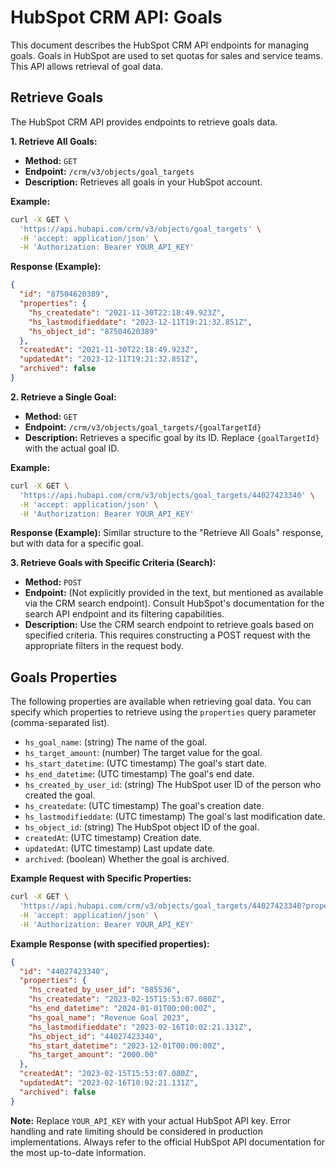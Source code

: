 # HubSpot CRM API: Goals

This document describes the HubSpot CRM API endpoints for managing goals.  Goals in HubSpot are used to set quotas for sales and service teams. This API allows retrieval of goal data.

## Retrieve Goals

The HubSpot CRM API provides endpoints to retrieve goals data.

**1. Retrieve All Goals:**

* **Method:** `GET`
* **Endpoint:** `/crm/v3/objects/goal_targets`
* **Description:** Retrieves all goals in your HubSpot account.

**Example:**

```bash
curl -X GET \
  'https://api.hubapi.com/crm/v3/objects/goal_targets' \
  -H 'accept: application/json' \
  -H 'Authorization: Bearer YOUR_API_KEY'
```

**Response (Example):**

```json
{
  "id": "87504620389",
  "properties": {
    "hs_createdate": "2021-11-30T22:18:49.923Z",
    "hs_lastmodifieddate": "2023-12-11T19:21:32.851Z",
    "hs_object_id": "87504620389"
  },
  "createdAt": "2021-11-30T22:18:49.923Z",
  "updatedAt": "2023-12-11T19:21:32.851Z",
  "archived": false
}
```

**2. Retrieve a Single Goal:**

* **Method:** `GET`
* **Endpoint:** `/crm/v3/objects/goal_targets/{goalTargetId}`
* **Description:** Retrieves a specific goal by its ID.  Replace `{goalTargetId}` with the actual goal ID.

**Example:**

```bash
curl -X GET \
  'https://api.hubapi.com/crm/v3/objects/goal_targets/44027423340' \
  -H 'accept: application/json' \
  -H 'Authorization: Bearer YOUR_API_KEY'
```

**Response (Example):**  Similar structure to the "Retrieve All Goals" response, but with data for a specific goal.


**3. Retrieve Goals with Specific Criteria (Search):**

* **Method:** `POST`
* **Endpoint:**  (Not explicitly provided in the text, but mentioned as available via the CRM search endpoint). Consult HubSpot's documentation for the search API endpoint and its filtering capabilities.
* **Description:** Use the CRM search endpoint to retrieve goals based on specified criteria. This requires constructing a POST request with the appropriate filters in the request body.


## Goals Properties

The following properties are available when retrieving goal data.  You can specify which properties to retrieve using the `properties` query parameter (comma-separated list).

* `hs_goal_name`: (string) The name of the goal.
* `hs_target_amount`: (number) The target value for the goal.
* `hs_start_datetime`: (UTC timestamp) The goal's start date.
* `hs_end_datetime`: (UTC timestamp) The goal's end date.
* `hs_created_by_user_id`: (string) The HubSpot user ID of the person who created the goal.
* `hs_createdate`: (UTC timestamp)  The goal's creation date.
* `hs_lastmodifieddate`: (UTC timestamp) The goal's last modification date.
* `hs_object_id`: (string) The HubSpot object ID of the goal.
* `createdAt`: (UTC timestamp)  Creation date.
* `updatedAt`: (UTC timestamp) Last update date.
* `archived`: (boolean) Whether the goal is archived.


**Example Request with Specific Properties:**

```bash
curl -X GET \
  'https://api.hubapi.com/crm/v3/objects/goal_targets/44027423340?properties=hs_goal_name,hs_target_amount,hs_start_datetime,hs_end_datetime,hs_created_by_user_id' \
  -H 'accept: application/json' \
  -H 'Authorization: Bearer YOUR_API_KEY'
```

**Example Response (with specified properties):**

```json
{
  "id": "44027423340",
  "properties": {
    "hs_created_by_user_id": "885536",
    "hs_createdate": "2023-02-15T15:53:07.080Z",
    "hs_end_datetime": "2024-01-01T00:00:00Z",
    "hs_goal_name": "Revenue Goal 2023",
    "hs_lastmodifieddate": "2023-02-16T10:02:21.131Z",
    "hs_object_id": "44027423340",
    "hs_start_datetime": "2023-12-01T00:00:00Z",
    "hs_target_amount": "2000.00"
  },
  "createdAt": "2023-02-15T15:53:07.080Z",
  "updatedAt": "2023-02-16T10:02:21.131Z",
  "archived": false
}
```

**Note:**  Replace `YOUR_API_KEY` with your actual HubSpot API key.  Error handling and rate limiting should be considered in production implementations.  Always refer to the official HubSpot API documentation for the most up-to-date information.
